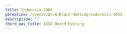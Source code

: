 ```yaml
---
title: Indonesia 2004
permalink: /events/ASSA-Board-Meeting/indonesia-2004
description: ""
third_nav_title: ASSA Board Meeting
---
```

